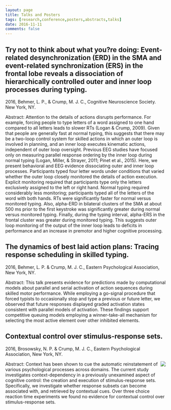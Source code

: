 ```yaml
---
layout: page
title: Talks and Posters
tags: [research,conference,posters,abstracts,talks]
date: 2016-11-11
comments: false
---
```


## Try not to think about what you?re doing: Event-related desynchronization (ERD) in the SMA and event-related synchronization (ERS) in the frontal lobe reveals a dissociation of hierarchically controlled outer and inner loop processes during typing.

2016, Behmer, L. P., & Crump, M. J. C., Cognitive Neuroscience Society. New York, NY.

Abstract: Attention to the details of actions disrupts performance. For example, forcing people to type letters of a word assigned to one hand compared to all letters leads to slower RTs (Logan & Crump, 2009). Given that people are generally fast at normal typing, this suggests that there may be a two-loop control system for skilled actions in which an outer loop is involved in planning, and an inner loop executes kinematic actions, independent of outer loop oversight. Previous EEG studies have focused only on measuring parallel response ordering by the inner loop during normal typing (Logan, Miller, & Strayer, 2011; Pinet et al., 2015). Here, we present behavioral and EEG evidence dissociating outer and inner loop processes. Participants typed four letter words under conditions that varied whether the outer loop closely monitored the details of action execution. Explicit monitoring required that participants type only the letters exclusively assigned to the left or right hand. Normal typing required considerably less monitoring; participants typed all of the letters of the word with both hands. RTs were significantly faster for normal versus monitored typing. Also, alpha-ERD in bilateral clusters of the SMA at about 500 ms prior to the first keystroke was significantly greater during normal versus monitored typing. Finally, during the typing interval, alpha-ERS in the frontal cluster was greater during monitored typing. This suggests outer loop monitoring of the output of the inner loop leads to deficits in performance and an increase in premotor and higher cognitive processing.

## The dynamics of best laid action plans: Tracing response scheduling in skilled typing.

2016, Behmer, L. P. & Crump, M. J. C., Eastern Psychological Association, New York, NY.

Abstract: This talk presents evidence for predictions made by computational models about parallel and serial activation of action sequences during skilled motor performance. While employing a go-signal procedure that forced typists to occasionally stop and type a previous or future letter, we observed that future responses displayed graded activation states consistent with parallel models of activation. These findings support competitive queuing models employing a winner-take-all mechanism for selecting the most active element over other inhibited elements.

## Contextual control over stimulus-response sets.

2016, Brosowsky, N. P. & Crump, M. J. C., Eastern Psychological Association, New York, NY.

<img style="float: right;" src="https://CrumpLab.github.io/assets/img/logo.png">
Abstract: Context has been shown to cue the automatic reinstatement of various psychological processes across domains. The current study investigates context-dependency in a previously unexamined aspect of cognitive control: the creation and execution of stimulus-response sets. Specifically, we investigate whether response subsets can become associated with, and retrieved by contextual cues. Over three choice reaction time experiments we found no evidence for contextual control over stimulus-response sets.
